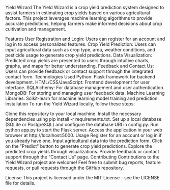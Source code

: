 Yield Wizard
The Yield Wizard is a crop yield prediction system designed to assist farmers in estimating crop yields based on various agricultural factors. This project leverages machine learning algorithms to provide accurate predictions, helping farmers make informed decisions about crop cultivation and management.

Features
User Registration and Login: Users can register for an account and log in to access personalized features.
Crop Yield Prediction: Users can input agricultural data such as crop type, area, weather conditions, and pesticide usage to generate crop yield predictions.
Data Visualization: Predicted crop yields are presented to users through intuitive charts, graphs, and maps for better understanding.
Feedback and Contact Us: Users can provide feedback or contact support through the integrated contact form.
Technologies Used
Python: Flask framework for backend development.
HTML/CSS/JavaScript: Frontend development for user interface.
SQLAlchemy: For database management and user authentication.
MongoDB: For storing and managing user feedback data.
Machine Learning Libraries: Scikit-learn for machine learning model training and prediction.
Installation
To run the Yield Wizard locally, follow these steps:

Clone this repository to your local machine.
Install the necessary dependencies using pip install -r requirements.txt.
Set up a local database (SQLite or PostgreSQL) and configure the database URI in config.py.
Run python app.py to start the Flask server.
Access the application in your web browser at http://localhost:5000.
Usage
Register for an account or log in if you already have one.
Input agricultural data into the prediction form.
Click on the "Predict" button to generate crop yield predictions.
Explore the predicted crop yields through visualizations.
Provide feedback or contact support through the "Contact Us" page.
Contributing
Contributions to the Yield Wizard project are welcome! Feel free to submit bug reports, feature requests, or pull requests through the GitHub repository.

License
This project is licensed under the MIT License - see the LICENSE file for details.
